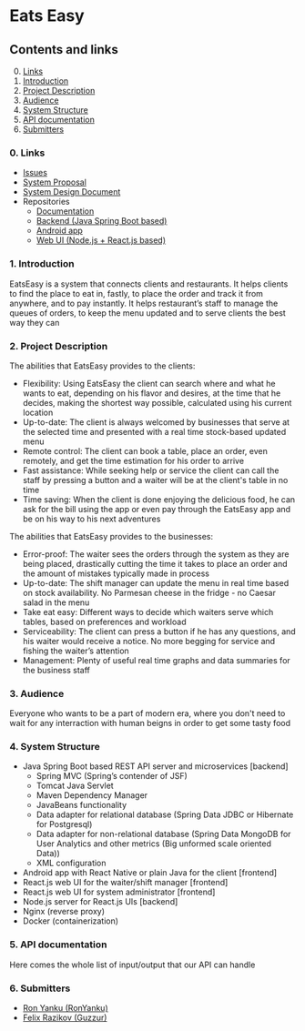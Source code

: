 # Eats Easy

## Contents and links
  0. [Links](https://github.com/Guzzur/openu-java-project#0-links)
  1. [Introduction](https://github.com/Guzzur/openu-java-project#1-introduction)
  2. [Project Description](https://github.com/Guzzur/openu-java-project#2-project-description)
  3. [Audience](https://github.com/Guzzur/openu-java-project#3-audience)
  4. [System Structure](https://github.com/Guzzur/openu-java-project#4-system-structure)
  5. [API documentation](https://github.com/Guzzur/openu-java-project#5-api-documentation)
  6. [Submitters](https://github.com/Guzzur/openu-java-project#6-submitters)
### 0. Links
  * [Issues](https://github.com/Guzzur/openu-java-project/issues)
  * [System Proposal](https://github.com/Guzzur/openu-java-project/blob/master/documentation/eats-easy-proposal.pdf)
  * [System Design Document](https://github.com/Guzzur/openu-java-project/blob/master/documentation/system-design-document.md)
  * Repositories
    * [Documentation](https://github.com/Guzzur/eats-easy)
    * [Backend (Java Spring Boot based)](https://github.com/Guzzur/eats-easy-spring)
    * [Android app](https://github.com/Guzzur/eats-easy-app)
    * [Web UI (Node.js + React.js based)](https://github.com/Guzzur/eats-easy-node)
### 1. Introduction
EatsEasy is a system that connects clients and restaurants. It helps clients to find the place to eat in,
fastly, to place the order and track it from anywhere, and to pay instantly. It helps restaurant’s staff to
manage the queues of orders, to keep the menu updated and to serve clients the best way they can
### 2. Project Description
The abilities that EatsEasy provides to the clients:
- Flexibility: Using EatsEasy the client can search where and what he wants to eat, depending on
his flavor and desires, at the time that he decides, making the shortest way possible, calculated
using his current location
- Up-to-date: The client is always welcomed by businesses that serve at the selected time and
presented with a real time stock-based updated menu
- Remote control: The client can book a table, place an order, even remotely, and get the time
estimation for his order to arrive
- Fast assistance: While seeking help or service the client can call the staff by pressing a button
and a waiter will be at the client's table in no time
- Time saving: When the client is done enjoying the delicious food, he can ask for the bill using
the app or even pay through the EatsEasy app and be on his way to his next adventures

The abilities that EatsEasy provides to the businesses:
- Error-proof: The waiter sees the orders through the system as they are being placed, drastically
cutting the time it takes to place an order and the amount of mistakes typically made in process
- Up-to-date: The shift manager can update the menu in real time based on stock availability. No
Parmesan cheese in the fridge - no Caesar salad in the menu
- Take eat easy: Different ways to decide which waiters serve which tables, based on
preferences and workload
- Serviceability: The client can press a button if he has any questions, and his waiter would
receive a notice. No more begging for service and fishing the waiter’s attention
- Management: Plenty of useful real time graphs and data summaries for the business staff
### 3. Audience
Everyone who wants to be a part of modern era, where you don't need to wait for any interraction with human beigns in order to get some tasty food
### 4. System Structure
- Java Spring Boot based REST API server and microservices [backend]
  - Spring MVC (Spring’s contender of JSF)
  - Tomcat Java Servlet
  - Maven Dependency Manager
  - JavaBeans functionality
  - Data adapter for relational database (Spring Data JDBC or Hibernate for Postgresql)
  - Data adapter for non-relational database (Spring Data MongoDB for User Analytics and
  other metrics (Big unformed scale oriented Data))
  - XML configuration
- Android app with React Native or plain Java for the client [frontend]
- React.js web UI for the waiter/shift manager [frontend]
- React.js web UI for system administrator [frontend]
- Node.js server for React.js UIs [backend]
- Nginx (reverse proxy)
- Docker (containerization)
### 5. API documentation
Here comes the whole list of input/output that our API can handle
### 6. Submitters
* [Ron Yanku (RonYanku)](https://github.com/RonYanku)
* [Felix Razikov (Guzzur)](https://github.com/Guzzur)
